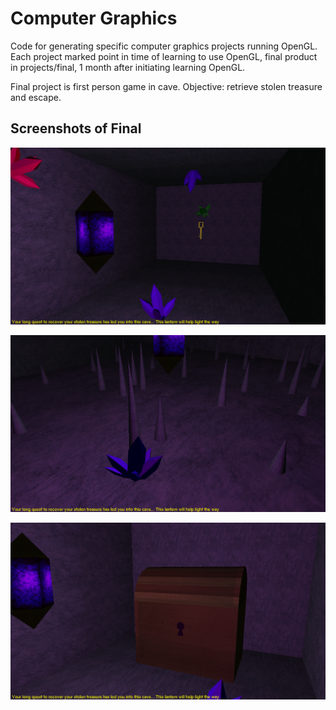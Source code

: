 # Computer Graphics

Code for generating specific computer graphics projects running OpenGL. Each project marked point in time of learning to use OpenGL, final product in projects/final, 1 month after initiating learning OpenGL.

Final project is first person game in cave. Objective: retrieve stolen treasure and escape.

## Screenshots of Final

![screenshot of key](screenshots/key.png)

![screenshot of crystal](screenshots/crystal.png)

![screenshot of chest](screenshots/chest.png)
